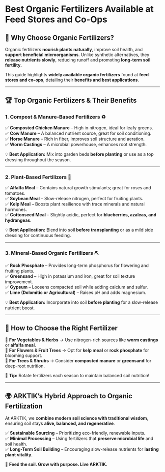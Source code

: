# Best Organic Fertilizers Available at Feed Stores and Co-Ops

## 🌱 Why Choose Organic Fertilizers?
Organic fertilizers **nourish plants naturally**, improve soil health, and **support beneficial microorganisms**. Unlike synthetic alternatives, they **release nutrients slowly**, reducing runoff and promoting **long-term soil fertility**.

This guide highlights **widely available organic fertilizers** found at **feed stores and co-ops**, detailing their **benefits and best applications**.

---

## 🏆 **Top Organic Fertilizers & Their Benefits**

### **1. Compost & Manure-Based Fertilizers** ♻️
✅ **Composted Chicken Manure** – High in nitrogen, ideal for leafy greens.  
✅ **Cow Manure** – A balanced nutrient source, great for soil conditioning.  
✅ **Horse Manure** – Rich in fiber, improves soil structure and aeration.  
✅ **Worm Castings** – A microbial powerhouse, enhances root strength.  

💡 **Best Application:** Mix into garden beds **before planting** or use as a top dressing throughout the season.

---

### **2. Plant-Based Fertilizers** 🌿
✅ **Alfalfa Meal** – Contains natural growth stimulants; great for roses and tomatoes.  
✅ **Soybean Meal** – Slow-release nitrogen, perfect for fruiting plants.  
✅ **Kelp Meal** – Boosts plant resilience with trace minerals and natural hormones.  
✅ **Cottonseed Meal** – Slightly acidic, perfect for **blueberries, azaleas, and hydrangeas**.  

💡 **Best Application:** Blend into soil **before transplanting** or as a mild side dressing for continuous feeding.

---

### **3. Mineral-Based Organic Fertilizers** ⛏️
✅ **Rock Phosphate** – Provides long-term phosphorus for flowering and fruiting plants.  
✅ **Greensand** – High in potassium and iron, great for soil texture improvement.  
✅ **Gypsum** – Loosens compacted soil while adding calcium and sulfur.  
✅ **Lime (Dolomitic or Agricultural)** – Raises pH and adds magnesium.  

💡 **Best Application:** Incorporate into soil **before planting** for a slow-release nutrient boost.

---

## 🔄 **How to Choose the Right Fertilizer**

🌾 **For Vegetables & Herbs** → Use nitrogen-rich sources like **worm castings** or **alfalfa meal**.  
🌷 **For Flowers & Fruit Trees** → Opt for **kelp meal** or **rock phosphate** for blooming support.  
🌳 **For Trees & Shrubs** → Consider **composted manure** or **greensand** for deep-root nutrition.  

🔹 **Tip:** Rotate fertilizers each season to maintain balanced soil nutrition!  

---

## 🌍 **ARKTIK’s Hybrid Approach to Organic Fertilization**
At ARKTIK, we **combine modern soil science with traditional wisdom**, ensuring soil stays **alive, balanced, and regenerative**.

✅ **Sustainable Sourcing** – Prioritizing eco-friendly, renewable inputs.  
✅ **Minimal Processing** – Using fertilizers that **preserve microbial life** and soil health.  
✅ **Long-Term Soil Building** – Encouraging slow-release nutrients for **lasting plant vitality**.  

🌱 **Feed the soil. Grow with purpose. Live ARKTIK.**

